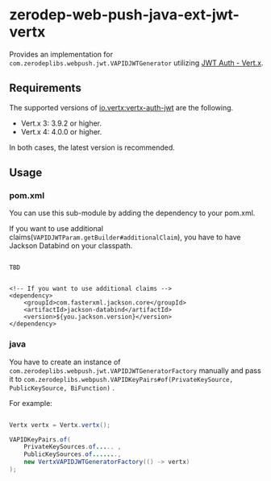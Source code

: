 # zerodep-web-push-java-ext-jwt-vertx

Provides an implementation for `com.zerodeplibs.webpush.jwt.VAPIDJWTGenerator`
utilizing [JWT Auth - Vert.x](https://vertx.io/docs/vertx-auth-jwt/java/).

## Requirements

The supported versions
of [io.vertx:vertx-auth-jwt](https://mvnrepository.com/artifact/io.vertx/vertx-auth-jwt) are the
following.

- Vert.x 3: 3.9.2 or higher.
- Vert.x 4: 4.0.0 or higher.

In both cases, the latest version is recommended.

## Usage

### pom.xml

You can use this sub-module by adding the dependency to your pom.xml.

If you want to use additional claims(`VAPIDJWTParam.getBuilder#additionalClaim`), you have to have
Jackson Databind on your classpath.

```

TBD


<!-- If you want to use additional claims -->
<dependency>
    <groupId>com.fasterxml.jackson.core</groupId>
    <artifactId>jackson-databind</artifactId>
    <version>${you.jackson.version}</version>
</dependency>

```

### java

You have to create an instance of `com.zerodeplibs.webpush.jwt.VAPIDJWTGeneratorFactory` manually
and pass it
to `com.zerodeplibs.webpush.VAPIDKeyPairs#of(PrivateKeySource, PublicKeySource, BiFunction)`
.

For example:

``` java

Vertx vertx = Vertx.vertx();

VAPIDKeyPairs.of(
    PrivateKeySources.of..... ,
    PublicKeySources.of.......,
    new VertxVAPIDJWTGeneratorFactory(() -> vertx)
);

```

